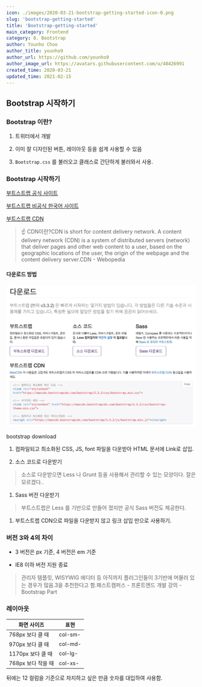 ```yaml
---
icon: ./images/2020-03-21-bootstrap-getting-started-icon-0.png
slug: 'bootstrap-getting-started'
title: 'Bootstrap-getting-started'
main_category: Frontend
category: 8. Bootstrap
author: Younho Choo
author_title: younho9
author_url: https://github.com/younho9
author_image_url: https://avatars.githubusercontent.com/u/48426991
created_time: 2020-03-21
updated_time: 2021-02-15
---
```


## Bootstrap 시작하기

### Bootstrap 이란?

1. 트위터에서 개발

1. 이미 잘 디자인된 버튼, 레이아웃 등을 쉽게 사용할 수 있음

1. `Bootstrap.css` 를 불러오고 클래스로 간단하게 불러와서 사용.

### Bootstrap 시작하기

[부트스트랩 공식 사이트](https://getbootstrap.com/)

[부트스트랩 비공식 한국어 사이트](http://bootstrapk.com/)

[부트스트랩 CDN](https://www.bootstrapcdn.com/)

> ☝️ CDN이란?CDN is short for content delivery network. A content delivery network (CDN) is a system of distributed servers (network) that deliver pages and other web content to a user, based on the geographic locations of the user, the origin of the webpage and the content delivery server.CDN - Webopedia

#### 다운로드 방법

![2020-03-21-bootstrap-getting-started-image-0](./images/2020-03-21-bootstrap-getting-started-image-0.png)

bootstrap download

1. 컴파일되고 최소화된 CSS, JS, font 파일을 다운받아 HTML 문서에 Link로 삽입.

1. 소스 코드로 다운받기

> 소스로 다운받으면 Less 나 Grunt 등을 사용해서 관리할 수 있는 모양이다. 잘은 모르겠다..

1. Sass 버전 다운받기

> 부트스트랩은 Less 를 기반으로 만들어 졌지만 공식 Sass 버전도 제공한다.

1. 부트스트랩 CDN으로 파일을 다운받지 않고 링크 삽입 만으로 사용하기.

### 버전 3와 4의 차이

- 3 버전은 px 기준, 4 버전은 em 기준

- IE8 이하 버전 지원 종료

> 관리자 템플릿, WISYWIG 에디터 등 아직까지 플러그인들이 3기반에 머물러 있는 경우가 많음.3을 추천한다고 함.패스트캠퍼스 - 프론트엔드 개발 강의 - Bootstrap Part

### 레이아웃

| 화면 사이즈        | 표현    |
| ------------------ | ------- |
| 768px 보다 클 때   | col-sm- |
| 970px 보다 클 때   | col-md- |
| 1170px 보다 클 때  | col-lg- |
| 768px 보다 작을 때 | col-xs- |

뒤에는 12 컬럼을 기준으로 차지하고 싶은 만큼 숫자를 대입하여 사용함.
